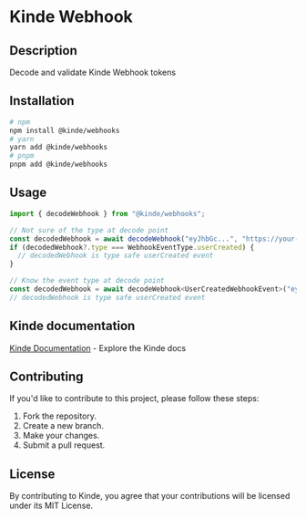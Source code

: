 # Kinde Webhook

## Description

Decode and validate Kinde Webhook tokens

## Installation

```bash
# npm
npm install @kinde/webhooks
# yarn
yarn add @kinde/webhooks
# pnpm
pnpm add @kinde/webhooks
```

## Usage

```js
import { decodeWebhook } from "@kinde/webhooks";

// Not sure of the type at decode point
const decodedWebhook = await decodeWebhook("eyJhbGc...", "https://your-subdomain.kinde.com");
if (decodedWebhook?.type === WebhookEventType.userCreated) {
  // decodedWebhook is type safe userCreated event
}

// Know the event type at decode point
const decodedWebhook = await decodeWebhook<UserCreatedWebhookEvent>("eyJhbGc...", "https://your-subdomain.kinde.com");
// decodedWebhook is type safe userCreated event
```

## Kinde documentation

[Kinde Documentation](https://kinde.com/docs/) - Explore the Kinde docs

## Contributing

If you'd like to contribute to this project, please follow these steps:

1. Fork the repository.
2. Create a new branch.
3. Make your changes.
4. Submit a pull request.

## License

By contributing to Kinde, you agree that your contributions will be licensed under its MIT License.
